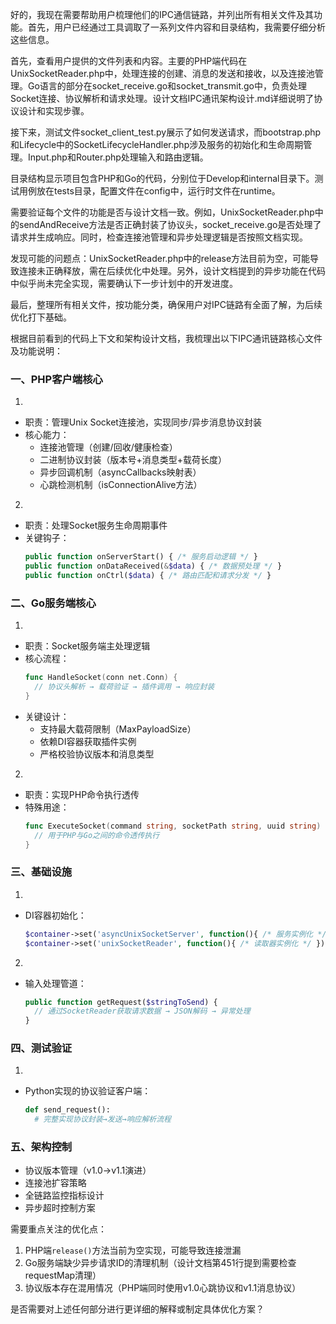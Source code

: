 
好的，我现在需要帮助用户梳理他们的IPC通信链路，并列出所有相关文件及其功能。首先，用户已经通过工具调取了一系列文件内容和目录结构，我需要仔细分析这些信息。

首先，查看用户提供的文件列表和内容。主要的PHP端代码在UnixSocketReader.php中，处理连接的创建、消息的发送和接收，以及连接池管理。Go语言的部分在socket_receive.go和socket_transmit.go中，负责处理Socket连接、协议解析和请求处理。设计文档IPC通讯架构设计.md详细说明了协议设计和实现步骤。

接下来，测试文件socket_client_test.py展示了如何发送请求，而bootstrap.php和Lifecycle中的SocketLifecycleHandler.php涉及服务的初始化和生命周期管理。Input.php和Router.php处理输入和路由逻辑。

目录结构显示项目包含PHP和Go的代码，分别位于Develop和internal目录下。测试用例放在tests目录，配置文件在config中，运行时文件在runtime。

需要验证每个文件的功能是否与设计文档一致。例如，UnixSocketReader.php中的sendAndReceive方法是否正确封装了协议头，socket_receive.go是否处理了请求并生成响应。同时，检查连接池管理和异步处理逻辑是否按照文档实现。

发现可能的问题点：UnixSocketReader.php中的release方法目前为空，可能导致连接未正确释放，需在后续优化中处理。另外，设计文档提到的异步功能在代码中似乎尚未完全实现，需要确认下一步计划中的开发进度。

最后，整理所有相关文件，按功能分类，确保用户对IPC链路有全面了解，为后续优化打下基础。



          
根据目前看到的代码上下文和架构设计文档，我梳理出以下IPC通讯链路核心文件及功能说明：

### 一、PHP客户端核心
1. <mcfile name="UnixSocketReader.php" path="/www/wwwroot/Develop/Reader/UnixSocketReader.php"></mcfile>
- 职责：管理Unix Socket连接池，实现同步/异步消息协议封装
- 核心能力：
  - 连接池管理（创建/回收/健康检查）
  - 二进制协议封装（版本号+消息类型+载荷长度）
  - 异步回调机制（asyncCallbacks映射表）
  - 心跳检测机制（isConnectionAlive方法）

2. <mcfile name="SocketLifecycleHandler.php" path="/www/wwwroot/Develop/Lifecycle/SocketLifecycleHandler.php"></mcfile>
- 职责：处理Socket服务生命周期事件
- 关键钩子：
  ```php
  public function onServerStart() { /* 服务启动逻辑 */ }
  public function onDataReceived(&$data) { /* 数据预处理 */ }
  public function onCtrl($data) { /* 路由匹配和请求分发 */ }
  ```

### 二、Go服务端核心
1. <mcfile name="socket_receive.go" path="/www/wwwroot/internal/ipc/socket/socket_receive.go"></mcfile>
- 职责：Socket服务端主处理逻辑
- 核心流程：
  ```go
  func HandleSocket(conn net.Conn) {
    // 协议头解析 → 载荷验证 → 插件调用 → 响应封装
  }
  ```
- 关键设计：
  - 支持最大载荷限制（MaxPayloadSize）
  - 依赖DI容器获取插件实例
  - 严格校验协议版本和消息类型

2. <mcfile name="socket_transmit.go" path="/www/wwwroot/internal/ipc/socket/socket_transmit.go"></mcfile>
- 职责：实现PHP命令执行透传
- 特殊用途：
  ```go
  func ExecuteSocket(command string, socketPath string, uuid string) ([]byte, error) {
    // 用于PHP与Go之间的命令透传执行
  }
  ```

### 三、基础设施
1. <mcfile name="bootstrap.php" path="/www/wwwroot/Develop/bootstrap.php"></mcfile>
- DI容器初始化：
  ```php
  $container->set('asyncUnixSocketServer', function(){ /* 服务实例化 */ });
  $container->set('unixSocketReader', function(){ /* 读取器实例化 */ });
  ```

2. <mcfile name="Input.php" path="/www/wwwroot/Develop/Tool/Input.php"></mcfile>
- 输入处理管道：
  ```php
  public function getRequest($stringToSend) {
    // 通过SocketReader获取请求数据 → JSON解码 → 异常处理
  }
  ```

### 四、测试验证
1. <mcfile name="socket_client_test.py" path="/www/wwwroot/tests/socket_client_test.py"></mcfile>
- Python实现的协议验证客户端：
  ```python
  def send_request():
    # 完整实现协议封装→发送→响应解析流程
  ```

### 五、架构控制
<mcfile name="IPC通讯架构设计.md" path="/www/wwwroot/IPC通讯架构设计.md"></mcfile>
- 协议版本管理（v1.0→v1.1演进）
- 连接池扩容策略
- 全链路监控指标设计
- 异步超时控制方案

需要重点关注的优化点：
1. PHP端`release()`方法当前为空实现，可能导致连接泄漏
2. Go服务端缺少异步请求ID的清理机制（设计文档第451行提到需要检查requestMap清理）
3. 协议版本存在混用情况（PHP端同时使用v1.0心跳协议和v1.1消息协议）

是否需要对上述任何部分进行更详细的解释或制定具体优化方案？

        